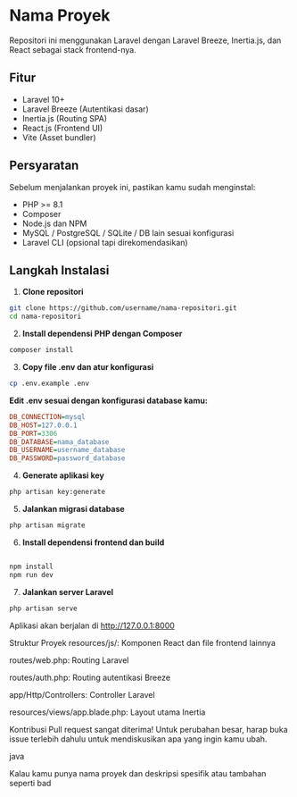 # Nama Proyek

Repositori ini menggunakan Laravel dengan Laravel Breeze, Inertia.js, dan React sebagai stack frontend-nya.

## Fitur

- Laravel 10+
- Laravel Breeze (Autentikasi dasar)
- Inertia.js (Routing SPA)
- React.js (Frontend UI)
- Vite (Asset bundler)

## Persyaratan

Sebelum menjalankan proyek ini, pastikan kamu sudah menginstal:

- PHP >= 8.1
- Composer
- Node.js dan NPM
- MySQL / PostgreSQL / SQLite / DB lain sesuai konfigurasi
- Laravel CLI (opsional tapi direkomendasikan)

## Langkah Instalasi

1. **Clone repositori**
```bash
git clone https://github.com/username/nama-repositori.git
cd nama-repositori
```
  
2. **Install dependensi PHP dengan Composer**

```bash
composer install
```

3. **Copy file .env dan atur konfigurasi**

```bash
cp .env.example .env
```

**Edit .env sesuai dengan konfigurasi database kamu:**

```ini
DB_CONNECTION=mysql
DB_HOST=127.0.0.1
DB_PORT=3306
DB_DATABASE=nama_database
DB_USERNAME=username_database
DB_PASSWORD=password_database
```

4. **Generate aplikasi key**

```bash
php artisan key:generate
```

5. **Jalankan migrasi database**

```bash
php artisan migrate
```

6. **Install dependensi frontend dan build**
```bash

npm install
npm run dev
```
7. **Jalankan server Laravel**

```bash
php artisan serve
```

Aplikasi akan berjalan di http://127.0.0.1:8000

Struktur Proyek
resources/js/: Komponen React dan file frontend lainnya

routes/web.php: Routing Laravel

routes/auth.php: Routing autentikasi Breeze

app/Http/Controllers: Controller Laravel

resources/views/app.blade.php: Layout utama Inertia

Kontribusi
Pull request sangat diterima! Untuk perubahan besar, harap buka issue terlebih dahulu untuk mendiskusikan apa yang ingin kamu ubah.

java

Kalau kamu punya nama proyek dan deskripsi spesifik atau tambahan seperti bad